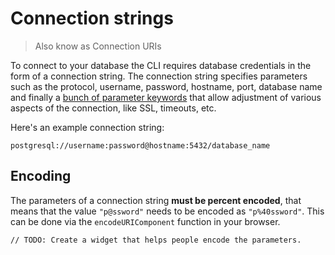 # Connection strings

> Also know as Connection URIs

To connect to your database the CLI requires database credentials in the form of a connection string. The connection string specifies parameters such as the protocol, username, password, hostname, port, database name and finally a [bunch of parameter keywords](https://www.postgresql.org/docs/current/libpq-connect.html#LIBPQ-CONNSTRING) that allow adjustment of various aspects of the connection, like SSL, timeouts, etc.

Here's an example connection string:
```
postgresql://username:password@hostname:5432/database_name
```

## Encoding

The parameters of a connection string **must be percent encoded**, that means that the value `"p@ssword"` needs to be encoded as `"p%40ssword"`. This can be done via the `encodeURIComponent` function in your browser.

```
// TODO: Create a widget that helps people encode the parameters.
```